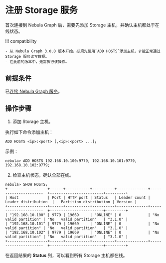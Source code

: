 # 注册 Storage 服务

首次连接到 Nebula Graph 后，需要先添加 Storage 主机，并确认主机都处于在线状态。

!!! compatibility

    - 从 Nebula Graph 3.0.0 版本开始，必须先使用`ADD HOSTS`添加主机，才能正常通过 Storage 服务读写数据。
    - 在此前的版本中，无需执行该操作。

## 前提条件

已[连接 Nebula Graph 服务](3.connect-to-nebula-graph.md)。

## 操作步骤

1. 添加 Storage 主机。

  执行如下命令添加主机：

  ```ngql
  ADD HOSTS <ip>:<port> [,<ip>:<port> ...];
  ```

  <!--
  ```ngql
  ADD HOSTS <ip>:<port> [,<ip>:<port> ...] [INTO NEW ZONE "<new_zone_name>"];
  ```
  -->

  示例：

  ```ngql
  nebula> ADD HOSTS 192.168.10.100:9779, 192.168.10.101:9779, 192.168.10.102:9779;
  ```

2. 检查主机状态，确认全部在线。

  ```ngql
  nebula> SHOW HOSTS;
  +------------------+------+-----------+----------+--------------+----------------------  +------------------------+---------+
  | Host             | Port | HTTP port | Status   | Leader count | Leader distribution  |   Partition distribution | Version |
  +------------------+------+-----------+----------+--------------+----------------------  +------------------------+---------+
  | "192.168.10.100" | 9779 | 19669     | "ONLINE" | 0            | "No valid partition" | "No   valid partition"   | "3.1.0" |
  | "192.168.10.101" | 9779 | 19669     | "ONLINE" | 0            | "No valid partition" | "No   valid partition"   | "3.1.0" |
  | "192.168.10.102" | 9779 | 19669     | "ONLINE" | 0            | "No valid partition" | "No   valid partition"   | "3.1.0" |
  +------------------+------+-----------+----------+--------------+----------------------  +------------------------+---------+
  ```

  在返回结果的 **Status** 列，可以看到所有 Storage 主机都在线。
